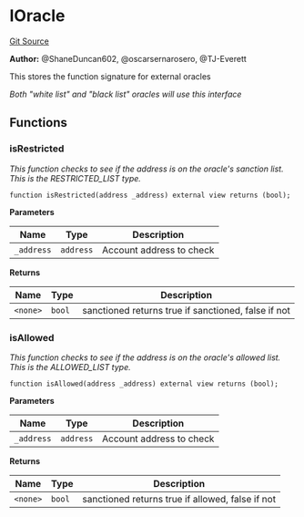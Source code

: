 # IOracle
[Git Source](https://github.com/thrackle-io/rules-protocol/blob/4e5c0bf97c314267dd6acccac5053bfaa6859607/src/economic/ruleProcessor/IOracle.sol)

**Author:**
@ShaneDuncan602, @oscarsernarosero, @TJ-Everett

This stores the function signature for external oracles

*Both "white list" and "black list" oracles will use this interface*


## Functions
### isRestricted

*This function checks to see if the address is on the oracle's sanction list. This is the RESTRICTED_LIST type.*


```solidity
function isRestricted(address _address) external view returns (bool);
```
**Parameters**

|Name|Type|Description|
|----|----|-----------|
|`_address`|`address`|Account address to check|

**Returns**

|Name|Type|Description|
|----|----|-----------|
|`<none>`|`bool`|sanctioned returns true if sanctioned, false if not|


### isAllowed

*This function checks to see if the address is on the oracle's allowed list. This is the ALLOWED_LIST type.*


```solidity
function isAllowed(address _address) external view returns (bool);
```
**Parameters**

|Name|Type|Description|
|----|----|-----------|
|`_address`|`address`|Account address to check|

**Returns**

|Name|Type|Description|
|----|----|-----------|
|`<none>`|`bool`|sanctioned returns true if allowed, false if not|


